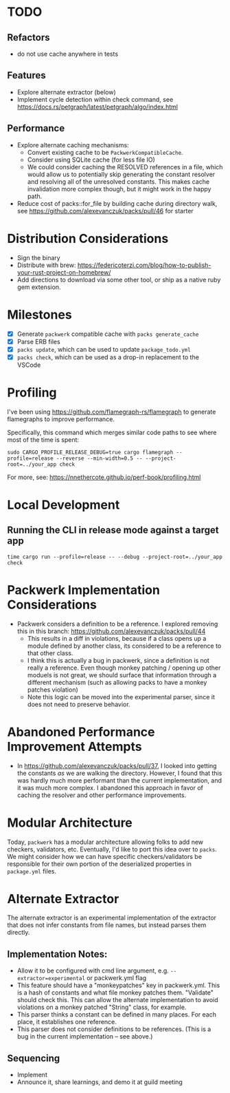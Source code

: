 # TODO

## Refactors
- do not use cache anywhere in tests

## Features
- Explore alternate extractor (below)
- Implement cycle detection within check command, see https://docs.rs/petgraph/latest/petgraph/algo/index.html

## Performance
- Explore alternate caching mechanisms:
  - Convert existing cache to be `PackwerkCompatibleCache`.
  - Consider using SQLite cache (for less file IO)
  - We could consider caching the RESOLVED references in a file, which would allow us to potentially skip generating the constant resolver and resolving all of the unresolved constants. This makes cache invalidation more complex though, but it might work in the happy path.
- Reduce cost of packs::for_file by building cache during directory walk, see https://github.com/alexevanczuk/packs/pull/46 for starter

# Distribution Considerations
- Sign the binary
- Distribute with brew: https://federicoterzi.com/blog/how-to-publish-your-rust-project-on-homebrew/
- Add directions to download via some other tool, or ship as a native ruby gem extension.

# Milestones
- [x] Generate `packwerk` compatible cache with `packs generate_cache`
- [x] Parse ERB files
- [x] `packs update`, which can be used to update `package_todo.yml`
- [x] `packs check`, which can be used as a drop-in replacement to the VSCode

# Profiling
I've been using https://github.com/flamegraph-rs/flamegraph to generate flamegraphs to improve performance.

Specifically, this command which merges similar code paths to see where most of the time is spent:
```
sudo CARGO_PROFILE_RELEASE_DEBUG=true cargo flamegraph --profile=release --reverse --min-width=0.5 -- --project-root=../your_app check
```
For more, see: https://nnethercote.github.io/perf-book/profiling.html

# Local Development
## Running the CLI in release mode against a target app
```
time cargo run --profile=release -- --debug --project-root=../your_app check
```

# Packwerk Implementation Considerations
- Packwerk considers a definition to be a reference. I explored removing this in this branch: https://github.com/alexevanczuk/packs/pull/44
  - This results in a diff in violations, because if a class opens up a module defined by another class, its considered to be a reference to that other class.
  - I think this is actually a bug in packwerk, since a definition is not really a reference. Even though monkey patching / opening up other moduels is not great, we should surface that information through a different mechanism (such as allowing packs to have a monkey patches violation)
  - Note this logic can be moved into the experimental parser, since it does not need to preserve behavior.

# Abandoned Performance Improvement Attempts
- In https://github.com/alexevanczuk/packs/pull/37, I looked into getting the constants *as* we are walking the directory. However, I found that this was hardly much more performant than the current implementation, and it was much more complex. I abandoned this approach in favor of caching the resolver and other performance improvements.

# Modular Architecture
Today, `packwerk` has a modular architecture allowing folks to add new checkers, validators, etc.
Eventually, I'd like to port this idea over to `packs`.
We might consider how we can have specific checkers/validators be responsible for their own portion of the deserialized properties in `package.yml` files.

# Alternate Extractor
The alternate extractor is an experimental implementation of the extractor that does not infer constants from file names, but instead parses them directly.

## Implementation Notes:
- Allow it to be configured with cmd line argument, e.g. `--extractor=experimental` or packwerk.yml flag
- This feature should have a "monkeypatches" key in packwerk.yml. This is a hash of constants and what file monkey patches them. "Validate" should check this. This can allow the alternate implementation to avoid violations on a monkey patched "String" class, for example.
- This parser thinks a constant can be defined in many places. For each place, it establishes one reference.
- This parser does not consider definitions to be references. (This is a bug in the current implementation – see above.)

## Sequencing
- Implement
- Announce it, share learnings, and demo it at guild meeting
